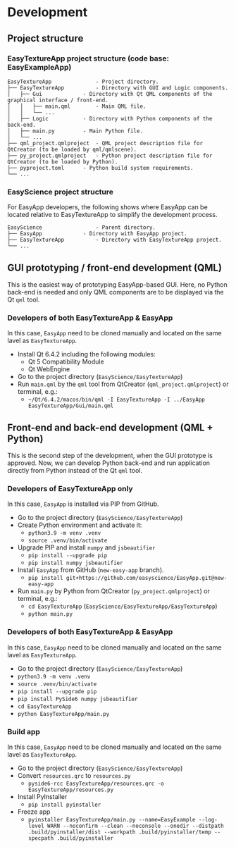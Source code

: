 # Development

## Project structure

### EasyTextureApp project structure (code base: EasyExampleApp)

```
EasyTextureApp        		- Project directory.
├── EasyTextureApp     		- Directory with GUI and Logic components.
│   ├── Gui   			- Directory with Qt QML components of the graphical interface / front-end.
│   │   ├── main.qml		- Main QML file.
│   │   └── ...
│   ├── Logic			- Directory with Python components of the back-end.
│   ├── main.py   		- Main Python file.
│   └── ...
├── qml_project.qmlproject	- QML project description file for QtCreator (to be loaded by qml/qmlscene).
├── py_project.qmlproject	- Python project description file for QtCreator (to be loaded by Python).
├── pyproject.toml		- Python build system requirements.
└── ...
```

### EasyScience project structure

For EasyApp developers, the following shows where EasyApp can be located relative to EasyTextureApp to simplify the development process.

```
EasyScience 	       		- Parent directory.
├── EasyApp     		- Directory with EasyApp project.
├── EasyTextureApp     		- Directory with EasyTextureApp project.
└── ...
```

## GUI prototyping / front-end development (QML)

This is the easiest way of prototyping EasyApp-based GUI. Here, no Python back-end is needed and only QML components are to be displayed via the Qt `qml` tool.

### Developers of both EasyTextureApp & EasyApp

In this case, `EasyApp` need to be cloned manually and located on the same lavel as `EasyTextureApp`.

* Install Qt 6.4.2 including the following modules:
	* Qt 5 Compatibility Module
	* Qt WebEngine
* Go to the project directory (`EasyScience/EasyTextureApp`)
* Run `main.qml` by the `qml` tool from QtCreator (`qml_project.qmlproject`) or terminal, e.g.:
	* `~/Qt/6.4.2/macos/bin/qml -I EasyTextureApp -I ../EasyApp EasyTextureApp/Gui/main.qml`

## Front-end and back-end development (QML + Python)

This is the second step of the development, when the GUI prototype is approved. Now, we can develop Python back-end and run application directly from Python instead of the Qt `qml` tool.

### Developers of EasyTextureApp only

In this case, `EasyApp` is installed via PIP from GitHub.

* Go to the project directory (`EasyScience/EasyTextureApp`)
* Create Python environment and activate it:
	* `python3.9 -m venv .venv`
	* `source .venv/bin/activate`
* Upgrade PIP and install `numpy` and `jsbeautifier`
	* `pip install --upgrade pip`
	* `pip install numpy jsbeautifier`
* Install `EasyApp` from GitHub (`new-easy-app` branch).
	* `pip install git+https://github.com/easyscience/EasyApp.git@new-easy-app`
* Run `main.py` by Python from QtCreator (`py_project.qmlproject`) or terminal, e.g.:
	* `cd EasyTextureApp` (`EasyScience/EasyTextureApp/EasyTextureApp`)
	* `python main.py`

### Developers of both EasyTextureApp & EasyApp

In this case, `EasyApp` need to be cloned manually and located on the same lavel as `EasyTextureApp`.

* Go to the project directory (`EasyScience/EasyTextureApp`)
* `python3.9 -m venv .venv`
* `source .venv/bin/activate`
* `pip install --upgrade pip`
* `pip install PySide6 numpy jsbeautifier`
* `cd EasyTextureApp`
* `python EasyTextureApp/main.py`

### Build app

In this case, `EasyApp` need to be cloned manually and located on the same lavel as `EasyTextureApp`.

* Go to the project directory (`EasyScience/EasyTextureApp`)
* Convert `resources.qrc` to `resources.py`
	* `pyside6-rcc EasyTextureApp/resources.qrc -o EasyTextureApp/resources.py`
* Install PyInstaller
	* `pip install pyinstaller`
* Freeze app
	* `pyinstaller EasyTextureApp/main.py --name=EasyExample --log-level WARN --noconfirm --clean --noconsole --onedir --distpath .build/pyinstaller/dist --workpath .build/pyinstaller/temp --specpath .build/pyinstaller`
